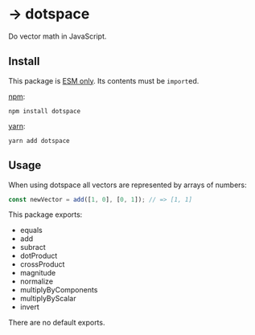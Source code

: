 # → dotspace

Do vector math in JavaScript.

## Install
This package is [ESM only](https://gist.github.com/sindresorhus/a39789f98801d908bbc7ff3ecc99d99c). Its contents must be `import`ed.

[npm](https://docs.npmjs.com/cli/install):
```
npm install dotspace
```

[yarn](https://yarnpkg.com/cli/add):
```
yarn add dotspace
```

## Usage

When using dotspace all vectors are represented by arrays of numbers:

```ts
const newVector = add([1, 0], [0, 1]); // => [1, 1]
```

This package exports:

* equals
* add
* subract
* dotProduct
* crossProduct
* magnitude
* normalize
* multiplyByComponents
* multiplyByScalar
* invert

There are no default exports.
